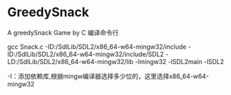 # GreedySnack
A greedySnack Game by C
编译命令行


gcc Snack.c -ID:/SdlLib/SDL2/x86_64-w64-mingw32/include -ID:/SdlLib/SDL2/x86_64-w64-mingw32/include/SDL2 -LD:/SdlLib/SDL2/x86_64-w64-mingw32/lib -lmingw32 -lSDL2main -lSDL2


-I：添加依赖库,根据mingw编译器选择多少位的，这里选择x86_64-w64-mingw32
